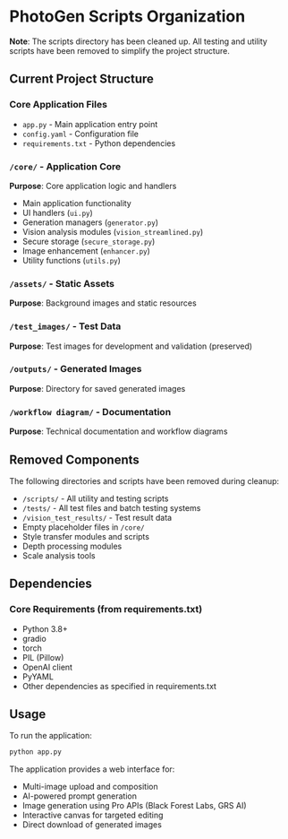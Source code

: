 # PhotoGen Scripts Organization

**Note**: The scripts directory has been cleaned up. All testing and utility scripts have been removed to simplify the project structure.

## Current Project Structure

### Core Application Files
- `app.py` - Main application entry point
- `config.yaml` - Configuration file
- `requirements.txt` - Python dependencies

### `/core/` - Application Core
**Purpose**: Core application logic and handlers
- Main application functionality
- UI handlers (`ui.py`)
- Generation managers (`generator.py`)
- Vision analysis modules (`vision_streamlined.py`)
- Secure storage (`secure_storage.py`)
- Image enhancement (`enhancer.py`)
- Utility functions (`utils.py`)

### `/assets/` - Static Assets
**Purpose**: Background images and static resources

### `/test_images/` - Test Data
**Purpose**: Test images for development and validation (preserved)

### `/outputs/` - Generated Images
**Purpose**: Directory for saved generated images

### `/workflow diagram/` - Documentation
**Purpose**: Technical documentation and workflow diagrams

## Removed Components

The following directories and scripts have been removed during cleanup:
- `/scripts/` - All utility and testing scripts
- `/tests/` - All test files and batch testing systems  
- `/vision_test_results/` - Test result data
- Empty placeholder files in `/core/`
- Style transfer modules and scripts
- Depth processing modules
- Scale analysis tools

## Dependencies

### Core Requirements (from requirements.txt)
- Python 3.8+
- gradio
- torch
- PIL (Pillow)
- OpenAI client
- PyYAML
- Other dependencies as specified in requirements.txt

## Usage

To run the application:
```bash
python app.py
```

The application provides a web interface for:
- Multi-image upload and composition
- AI-powered prompt generation
- Image generation using Pro APIs (Black Forest Labs, GRS AI)
- Interactive canvas for targeted editing
- Direct download of generated images
